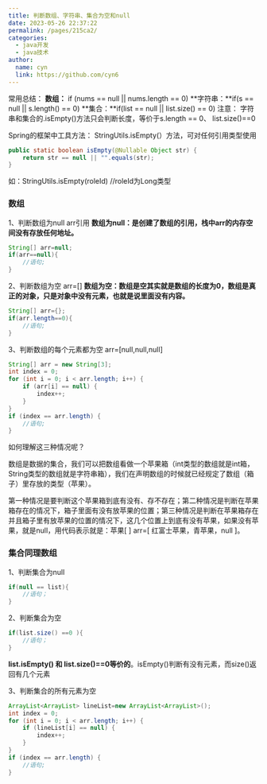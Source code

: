 ```yaml
---
title: 判断数组、字符串、集合为空和null
date: 2023-05-26 22:37:22
permalink: /pages/215ca2/
categories:
  - java开发
  - java技术
author: 
  name: cyn
  link: https://github.com/cyn6
---
```

常用总结：
**数组：** if (nums == null || nums.length == 0)
**字符串：**if(s == null || s.length() == 0)
**集合：**if(list == null || list.size() == 0)
注意：
字符串和集合的.isEmpty()方法只会判断长度，等价于s.length == 0、 list.size()==0

Spring的框架中工具方法：
StringUtils.isEmpty(）方法，可对任何引用类型使用
```java
public static boolean isEmpty(@Nullable Object str) {
    return str == null || "".equals(str);
}
```
如：StringUtils.isEmpty(roleId) //roleId为Long类型

### 数组
1、判断数组为null arr引用
**数组为null：是创建了数组的引用，栈中arr的内存空间没有存放任何地址。**
```java
String[] arr=null;
if(arr==null){
    //语句;
}
```

2、判断数组为空 arr=[]
**数组为空：数组是空其实就是数组的长度为0，数组是真正的对象，只是对象中没有元素，也就是说里面没有内容。**
```java
String[] arr={};
if(arr.length==0){
    //语句;
}
```

3、判断数组的每个元素都为空 arr=[null,null,null]
```java
String[] arr = new String[3];
int index = 0;
for (int i = 0; i < arr.length; i++) {
    if (arr[i] == null) {
        index++;
    }
}
if (index == arr.length) {
    //语句;
}
```

如何理解这三种情况呢？

数组是数据的集合，我们可以把数组看做一个苹果箱（int类型的数组就是int箱，String类型的数组就是字符串箱），我们在声明数组的时候就已经规定了数组（箱子）里存放的类型（苹果）。

第一种情况是要判断这个苹果箱到底有没有、存不存在；第二种情况是判断在苹果箱存在的情况下，箱子里面有没有放苹果的位置；第三种情况是判断在苹果箱存在并且箱子里有放苹果的位置的情况下，这几个位置上到底有没有苹果，如果没有苹果，就是null，用代码表示就是：苹果[ ] arr=[ 红富士苹果，青苹果，null ]。

### 集合同理数组
1、判断集合为null
```java
if(null == list){
    //语句；
}
```

2、判断集合为空
```java
if(list.size() ==0 ){
    //语句；
}
```
**list.isEmpty() 和 list.size()==0等价的**。isEmpty()判断有没有元素，而size()返回有几个元素

3、判断集合的所有元素为空
```java
ArrayList<ArrayList> lineList=new ArrayList<ArrayList>();
int index = 0;
for (int i = 0; i < arr.length; i++) {
    if (lineList[i] == null) {
        index++;
    }
}
if (index == arr.length) {
    //语句;
}
```
